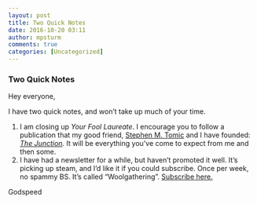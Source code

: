 ```yaml
---
layout: post
title: Two Quick Notes
date: 2016-10-20 03:11
author: mpsturm
comments: true
categories: [Uncategorized]
---
```



<h3>Two Quick Notes</h3>
<p>Hey everyone,</p>
<p>I have two quick notes, and won’t take up much of your time.</p>
<ol>
<li>I am closing up <em>Your Fool Laureate</em>. I encourage you to follow a publication that my good friend, <a href="https://medium.com/u/b9d5f10bb3f3" target="_blank">Stephen M. Tomic</a> and I have founded: <a href="https://medium.com/the-junction" target="_blank"><em>The Junction</em></a>. It will be everything you’ve come to expect from me and then some.</li>
<li>I have had a newsletter for a while, but haven’t promoted it well. It’s picking up steam, and I’d like it if you could subscribe. Once per week, no spammy BS. It’s called “Woolgathering”. <a href="http://tinyletter.com/mike_sturm" target="_blank">Subscribe here.</a>
</li>
</ol>
<p>Godspeed</p>

